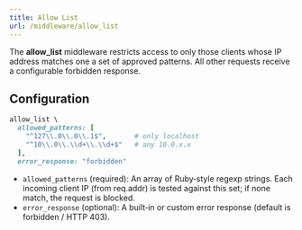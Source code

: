 ```yaml
---
title: Allow List
url: /middleware/allow_list
---
```

The **allow_list** middleware restricts access to only those clients whose IP address matches one a set of approved patterns. All other requests receive a configurable forbidden response.

## Configuration

```ruby
allow_list \
  allowed_patterns: [
    "^127\\.0\\.0\\.1$",       # only localhost
    "^10\\.0\\.\\d+\\.\\d+$"   # any 10.0.x.x
  ],
  error_response: "forbidden"
```

*	`allowed_patterns` (required):
An array of Ruby‑style regexp strings. Each incoming client IP (from req.addr) is tested against this set; if none match, the request is blocked.
*	`error_response` (optional):
A built‑in or custom error response (default is forbidden / HTTP 403).
